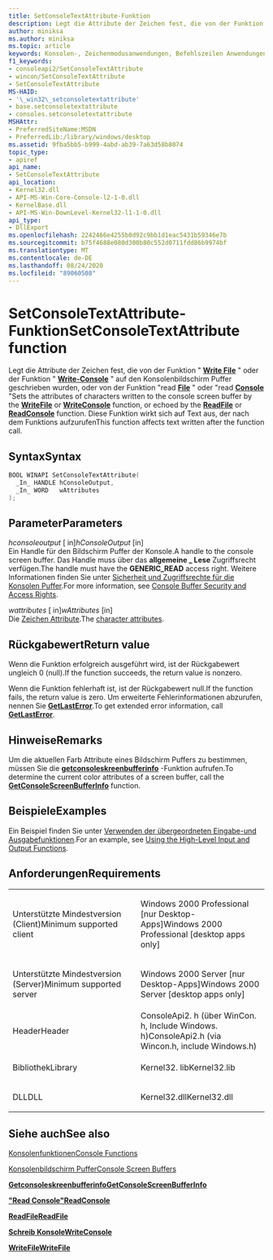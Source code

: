 ```yaml
---
title: SetConsoleTextAttribute-Funktion
description: Legt die Attribute der Zeichen fest, die von der Funktion "Write file" oder der Funktion "Write-Console" auf den Konsolenbildschirm Puffer geschrieben wurden, oder von der Funktion "Read File" oder "Read Console"
author: miniksa
ms.author: miniksa
ms.topic: article
keywords: Konsolen-, Zeichenmodusanwendungen, Befehlszeilen Anwendungen, Terminalanwendungen, Konsolen-API
f1_keywords:
- consoleapi2/SetConsoleTextAttribute
- wincon/SetConsoleTextAttribute
- SetConsoleTextAttribute
MS-HAID:
- '\_win32\_setconsoletextattribute'
- base.setconsoletextattribute
- consoles.setconsoletextattribute
MSHAttr:
- PreferredSiteName:MSDN
- PreferredLib:/library/windows/desktop
ms.assetid: 9fba5bb5-b999-4abd-ab39-7a63d58b8074
topic_type:
- apiref
api_name:
- SetConsoleTextAttribute
api_location:
- Kernel32.dll
- API-MS-Win-Core-Console-l2-1-0.dll
- KernelBase.dll
- API-MS-Win-DownLevel-Kernel32-l1-1-0.dll
api_type:
- DllExport
ms.openlocfilehash: 2242466e4255b0d92c9bb1d1eac5431b59346e7b
ms.sourcegitcommit: b75f4688e080d300b80c552d0711fdd86b9974bf
ms.translationtype: MT
ms.contentlocale: de-DE
ms.lasthandoff: 08/24/2020
ms.locfileid: "89060508"
---
```

# <a name="setconsoletextattribute-function"></a><span data-ttu-id="96359-104">SetConsoleTextAttribute-Funktion</span><span class="sxs-lookup"><span data-stu-id="96359-104">SetConsoleTextAttribute function</span></span>


<span data-ttu-id="96359-105">Legt die Attribute der Zeichen fest, die von der Funktion " [**Write File**](https://msdn.microsoft.com/library/windows/desktop/aa365747) " oder der Funktion " [**Write-Console**](writeconsole.md) " auf den Konsolenbildschirm Puffer geschrieben wurden, oder von der Funktion "read [**File**](https://msdn.microsoft.com/library/windows/desktop/aa365467) " oder "read [**Console**](readconsole.md) "</span><span class="sxs-lookup"><span data-stu-id="96359-105">Sets the attributes of characters written to the console screen buffer by the [**WriteFile**](https://msdn.microsoft.com/library/windows/desktop/aa365747) or [**WriteConsole**](writeconsole.md) function, or echoed by the [**ReadFile**](https://msdn.microsoft.com/library/windows/desktop/aa365467) or [**ReadConsole**](readconsole.md) function.</span></span> <span data-ttu-id="96359-106">Diese Funktion wirkt sich auf Text aus, der nach dem Funktions aufzurufen</span><span class="sxs-lookup"><span data-stu-id="96359-106">This function affects text written after the function call.</span></span>

<a name="syntax"></a><span data-ttu-id="96359-107">Syntax</span><span class="sxs-lookup"><span data-stu-id="96359-107">Syntax</span></span>
------

```C
BOOL WINAPI SetConsoleTextAttribute(
  _In_ HANDLE hConsoleOutput,
  _In_ WORD   wAttributes
);
```

<a name="parameters"></a><span data-ttu-id="96359-108">Parameter</span><span class="sxs-lookup"><span data-stu-id="96359-108">Parameters</span></span>
----------

<span data-ttu-id="96359-109">*hconsoleoutput* \[ in\]</span><span class="sxs-lookup"><span data-stu-id="96359-109">*hConsoleOutput* \[in\]</span></span>  
<span data-ttu-id="96359-110">Ein Handle für den Bildschirm Puffer der Konsole.</span><span class="sxs-lookup"><span data-stu-id="96359-110">A handle to the console screen buffer.</span></span> <span data-ttu-id="96359-111">Das Handle muss über das **allgemeine \_ Lese** Zugriffsrecht verfügen.</span><span class="sxs-lookup"><span data-stu-id="96359-111">The handle must have the **GENERIC\_READ** access right.</span></span> <span data-ttu-id="96359-112">Weitere Informationen finden Sie unter [Sicherheit und Zugriffsrechte für die Konsolen Puffer](console-buffer-security-and-access-rights.md).</span><span class="sxs-lookup"><span data-stu-id="96359-112">For more information, see [Console Buffer Security and Access Rights](console-buffer-security-and-access-rights.md).</span></span>

<span data-ttu-id="96359-113">*wattributes* \[ in\]</span><span class="sxs-lookup"><span data-stu-id="96359-113">*wAttributes* \[in\]</span></span>  
<span data-ttu-id="96359-114">Die [Zeichen Attribute](console-screen-buffers.md#_win32_font_attributes).</span><span class="sxs-lookup"><span data-stu-id="96359-114">The [character attributes](console-screen-buffers.md#_win32_font_attributes).</span></span>

<a name="return-value"></a><span data-ttu-id="96359-115">Rückgabewert</span><span class="sxs-lookup"><span data-stu-id="96359-115">Return value</span></span>
------------

<span data-ttu-id="96359-116">Wenn die Funktion erfolgreich ausgeführt wird, ist der Rückgabewert ungleich 0 (null).</span><span class="sxs-lookup"><span data-stu-id="96359-116">If the function succeeds, the return value is nonzero.</span></span>

<span data-ttu-id="96359-117">Wenn die Funktion fehlerhaft ist, ist der Rückgabewert null.</span><span class="sxs-lookup"><span data-stu-id="96359-117">If the function fails, the return value is zero.</span></span> <span data-ttu-id="96359-118">Um erweiterte Fehlerinformationen abzurufen, nennen Sie [**GetLastError**](https://msdn.microsoft.com/library/windows/desktop/ms679360).</span><span class="sxs-lookup"><span data-stu-id="96359-118">To get extended error information, call [**GetLastError**](https://msdn.microsoft.com/library/windows/desktop/ms679360).</span></span>

<a name="remarks"></a><span data-ttu-id="96359-119">Hinweise</span><span class="sxs-lookup"><span data-stu-id="96359-119">Remarks</span></span>
-------

<span data-ttu-id="96359-120">Um die aktuellen Farb Attribute eines Bildschirm Puffers zu bestimmen, müssen Sie die [**getconsoleskreenbufferinfo**](getconsolescreenbufferinfo.md) -Funktion aufrufen.</span><span class="sxs-lookup"><span data-stu-id="96359-120">To determine the current color attributes of a screen buffer, call the [**GetConsoleScreenBufferInfo**](getconsolescreenbufferinfo.md) function.</span></span>

<a name="examples"></a><span data-ttu-id="96359-121">Beispiele</span><span class="sxs-lookup"><span data-stu-id="96359-121">Examples</span></span>
--------

<span data-ttu-id="96359-122">Ein Beispiel finden Sie unter [Verwenden der übergeordneten Eingabe-und Ausgabefunktionen](using-the-high-level-input-and-output-functions.md).</span><span class="sxs-lookup"><span data-stu-id="96359-122">For an example, see [Using the High-Level Input and Output Functions](using-the-high-level-input-and-output-functions.md).</span></span>

<a name="requirements"></a><span data-ttu-id="96359-123">Anforderungen</span><span class="sxs-lookup"><span data-stu-id="96359-123">Requirements</span></span>
------------

<table>
<colgroup>
<col width="50%" />
<col width="50%" />
</colgroup>
<tbody>
<tr class="odd">
<td><p><span data-ttu-id="96359-124">Unterstützte Mindestversion (Client)</span><span class="sxs-lookup"><span data-stu-id="96359-124">Minimum supported client</span></span></p></td>
<td><p><span data-ttu-id="96359-125">Windows 2000 Professional [nur Desktop-Apps]</span><span class="sxs-lookup"><span data-stu-id="96359-125">Windows 2000 Professional [desktop apps only]</span></span></p></td>
</tr>
<tr class="even">
<td><p><span data-ttu-id="96359-126">Unterstützte Mindestversion (Server)</span><span class="sxs-lookup"><span data-stu-id="96359-126">Minimum supported server</span></span></p></td>
<td><p><span data-ttu-id="96359-127">Windows 2000 Server [nur Desktop-Apps]</span><span class="sxs-lookup"><span data-stu-id="96359-127">Windows 2000 Server [desktop apps only]</span></span></p></td>
</tr>
<tr class="odd">
<td><p><span data-ttu-id="96359-128">Header</span><span class="sxs-lookup"><span data-stu-id="96359-128">Header</span></span></p></td>
<td><span data-ttu-id="96359-129">ConsoleApi2. h (über WinCon. h, Include Windows. h)</span><span class="sxs-lookup"><span data-stu-id="96359-129">ConsoleApi2.h (via Wincon.h, include Windows.h)</span></span></td>
</tr>
<tr class="even">
<td><p><span data-ttu-id="96359-130">Bibliothek</span><span class="sxs-lookup"><span data-stu-id="96359-130">Library</span></span></p></td>
<td><span data-ttu-id="96359-131">Kernel32. lib</span><span class="sxs-lookup"><span data-stu-id="96359-131">Kernel32.lib</span></span></td>
</tr>
<tr class="odd">
<td><p><span data-ttu-id="96359-132">DLL</span><span class="sxs-lookup"><span data-stu-id="96359-132">DLL</span></span></p></td>
<td><span data-ttu-id="96359-133">Kernel32.dll</span><span class="sxs-lookup"><span data-stu-id="96359-133">Kernel32.dll</span></span></td>
</tr>
<tr class="even">
</tr>
<tr class="odd">
</tr>
<tr class="even">
</tr>
</tbody>
</table>

## <a name="span-idsee_alsospansee-also"></a><span data-ttu-id="96359-134"><span id="see_also"></span>Siehe auch</span><span class="sxs-lookup"><span data-stu-id="96359-134"><span id="see_also"></span>See also</span></span>


[<span data-ttu-id="96359-135">Konsolenfunktionen</span><span class="sxs-lookup"><span data-stu-id="96359-135">Console Functions</span></span>](console-functions.md)

[<span data-ttu-id="96359-136">Konsolenbildschirm Puffer</span><span class="sxs-lookup"><span data-stu-id="96359-136">Console Screen Buffers</span></span>](console-screen-buffers.md)

[<span data-ttu-id="96359-137">**Getconsoleskreenbufferinfo**</span><span class="sxs-lookup"><span data-stu-id="96359-137">**GetConsoleScreenBufferInfo**</span></span>](getconsolescreenbufferinfo.md)

[<span data-ttu-id="96359-138">**"Read Console"**</span><span class="sxs-lookup"><span data-stu-id="96359-138">**ReadConsole**</span></span>](readconsole.md)

[<span data-ttu-id="96359-139">**ReadFile**</span><span class="sxs-lookup"><span data-stu-id="96359-139">**ReadFile**</span></span>](https://msdn.microsoft.com/library/windows/desktop/aa365467)

[<span data-ttu-id="96359-140">**Schreib Konsole**</span><span class="sxs-lookup"><span data-stu-id="96359-140">**WriteConsole**</span></span>](writeconsole.md)

[<span data-ttu-id="96359-141">**WriteFile**</span><span class="sxs-lookup"><span data-stu-id="96359-141">**WriteFile**</span></span>](https://msdn.microsoft.com/library/windows/desktop/aa365747)

 

 




